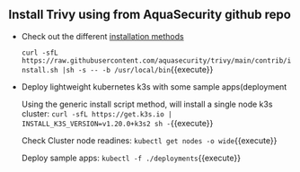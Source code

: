 
## Install Trivy using from AquaSecurity github repo

- Check out the different [installation methods](https://aquasecurity.github.io/trivy/v0.18.3/installation/)

  `curl -sfL https://raw.githubusercontent.com/aquasecurity/trivy/main/contrib/install.sh |sh -s -- -b /usr/local/bin`{{execute}}


- Deploy lightweight kubernetes k3s with some sample apps(deployment
  
  Using the generic install script method, will install a single node k3s cluster:
  `curl -sfL https://get.k3s.io | INSTALL_K3S_VERSION=v1.20.0+k3s2 sh -`{{execute}}
   
   Check Cluster node readines:
   `kubectl get nodes -o wide`{{execute}}

   Deploy sample apps:
   `kubectl -f ./deployments`{{execute}}  


